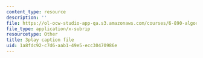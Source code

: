 ```yaml
---
content_type: resource
description: ''
file: https://ol-ocw-studio-app-qa.s3.amazonaws.com/courses/6-890-algorithmic-lower-bounds-fun-with-hardness-proofs-fall-2014/1a8fdc92c7d6aab149e5ecc30470986e_TUbfCY_8Dzs.srt
file_type: application/x-subrip
resourcetype: Other
title: 3play caption file
uid: 1a8fdc92-c7d6-aab1-49e5-ecc30470986e
---
```

